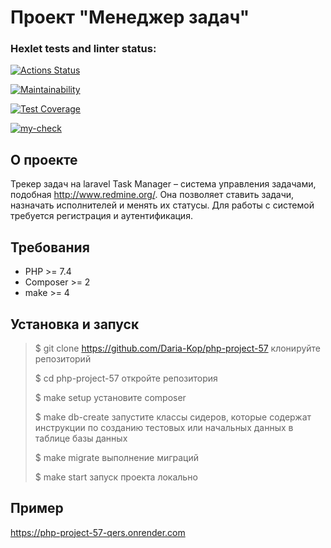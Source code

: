 # Проект "Менеджер задач"

### Hexlet tests and linter status:

[![Actions Status](https://github.com/Daria-Kop/php-project-57/actions/workflows/hexlet-check.yml/badge.svg)](https://github.com/Daria-Kop/php-project-57/actions)

[![Maintainability](https://api.codeclimate.com/v1/badges/c587d7a034a4930267dd/maintainability)](https://codeclimate.com/github/Daria-Kop/php-project-57/maintainability)

[![Test Coverage](https://api.codeclimate.com/v1/badges/c587d7a034a4930267dd/test_coverage)](https://codeclimate.com/github/Daria-Kop/php-project-57/test_coverage)

[![my-check](https://github.com/Daria-Kop/php-project-57/actions/workflows/my-check.yml/badge.svg)](https://github.com/Daria-Kop/php-project-57/actions/workflows/my-check.yml)

## О проекте

Трекер задач на laravel
Task Manager – система управления задачами, подобная http://www.redmine.org/. Она позволяет ставить задачи, назначать исполнителей и менять их статусы. Для работы с системой требуется регистрация и аутентификация.

## Требования

* PHP >= 7.4
* Composer >= 2
* make >= 4

## Установка и запуск

> $ git clone https://github.com/Daria-Kop/php-project-57 клонируйте репозиторий
>
>$ cd php-project-57 откройте репозитория
>
>$ make setup установите composer
>
>$ make db-create запустите классы сидеров, которые содержат инструкции по созданию тестовых или начальных данных в таблице базы данных
>
>$ make migrate выполнение миграций
>
>$ make start запуск проекта локально

## Пример

https://php-project-57-qers.onrender.com
